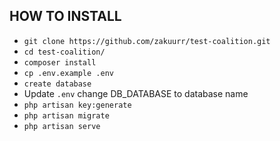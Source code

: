 ## HOW TO INSTALL


- `git clone https://github.com/zakuurr/test-coalition.git`
- `cd test-coalition/`
- `composer install`
- `cp .env.example .env`
- `create database`
- Update `.env` change DB_DATABASE to database name
- `php artisan key:generate`
- `php artisan migrate`
- `php artisan serve`
